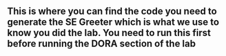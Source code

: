 ## This is where you can find the code you need to generate the SE Greeter which is what we use to know you did the lab.  You need to run this first before running the DORA section of the lab
